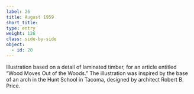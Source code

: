 ```yaml
---
label: 26
title: August 1959
short_title:
type: entry
weight: 126
class: side-by-side
object:
  - id: 20
---
```


Illustration based on a detail of laminated timber, for an article entitled “Wood Moves Out of the Woods.” The illustration was inspired by the base of an arch in the Hunt School in Tacoma, designed by architect Robert B. Price.
